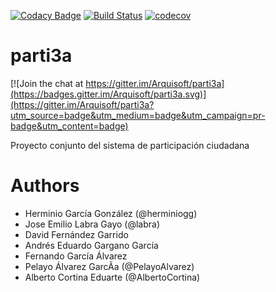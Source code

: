 [![Codacy Badge](https://api.codacy.com/project/badge/Grade/53ec97dfbe3449c0b0031504862909bb)](https://www.codacy.com/app/UO237351/parti3a?utm_source=github.com&amp;utm_medium=referral&amp;utm_content=Arquisoft/parti3a&amp;utm_campaign=Badge_Grade)
[![Build Status](https://travis-ci.org/Arquisoft/parti3a.svg?branch=master)](https://travis-ci.org/Arquisoft/parti3a)
[![codecov](https://codecov.io/gh/Arquisoft/parti3a/branch/master/graph/badge.svg)](https://codecov.io/gh/Arquisoft/parti3a)


# parti3a

[![Join the chat at https://gitter.im/Arquisoft/parti3a](https://badges.gitter.im/Arquisoft/parti3a.svg)](https://gitter.im/Arquisoft/parti3a?utm_source=badge&utm_medium=badge&utm_campaign=pr-badge&utm_content=badge)

Proyecto conjunto del sistema de participación ciudadana

# Authors

- Herminio García González (@herminiogg)
- Jose Emilio Labra Gayo (@labra)
- David Fernández Garrido
- Andrés Eduardo Gargano García
- Fernando García Álvarez
- Pelayo Álvarez GarcÃ­a (@PelayoAlvarez)
- Alberto Cortina Eduarte (@AlbertoCortina)
